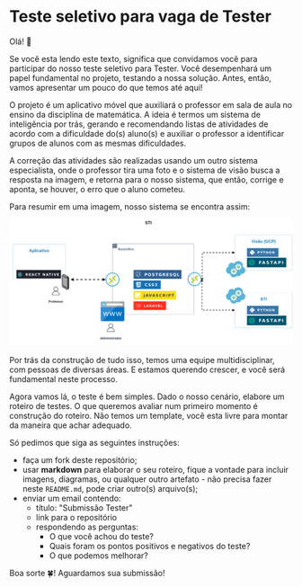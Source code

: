 # Teste seletivo para vaga de Tester

Olá! 👋

Se você esta lendo este texto, significa que convidamos você para participar do nosso teste seletivo para Tester. Você desempenhará um papel fundamental no projeto, testando a nossa solução. Antes, então, vamos apresentar um pouco do que temos até aqui!

O projeto é um aplicativo móvel que auxiliará o professor em sala de aula no ensino da disciplina de matemática. A ideia é termos um sistema de inteligência por trás, gerando e recomendando listas de atividades de acordo com a dificuldade do(s) aluno(s) e auxiliar o professor a identificar grupos de alunos com as mesmas dificuldades.

A correção das atividades são realizadas usando um outro sistema especialista, onde o professor tira uma foto e o sistema de visão busca a resposta na imagem, e retorna para o nosso sistema, que então, corrige e aponta, se houver, o erro que o aluno cometeu.

Para resumir em uma imagem, nosso sistema se encontra assim:

![STM](stm.png)

Por trás da construção de tudo isso, temos uma equipe multidisciplinar, com pessoas de diversas áreas. E estamos querendo crescer, e você será fundamental neste processo.

Agora vamos lá, o teste é bem simples. Dado o nosso cenário, elabore um roteiro de testes. O que queremos avaliar num primeiro momento é construção do roteiro. Não temos um template, você esta livre para montar da maneira que achar adequado.

Só pedimos que siga as seguintes instruções:

- faça um fork deste repositório;
- usar **markdown** para elaborar o seu roteiro, fique a vontade para incluir imagens, diagramas, ou qualquer outro artefato - não precisa fazer neste `README.md`, pode criar outro(s) arquivo(s);
- enviar um email contendo:
  - título: "Submissão Tester"
  - link para o repositório
  - respondendo as perguntas:
    - O que você achou do teste?
    - Quais foram os pontos positivos e negativos do teste?
    - O que podemos melhorar?

Boa sorte 🍀! Aguardamos sua submissão!
